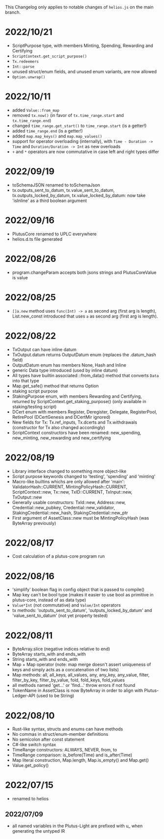 This Changelog only applies to notable changes of `helios.js` on the main branch.

# 2022/10/21
* ScriptPurpose type, with members Minting, Spending, Rewarding and Certifying
* `ScriptContext.get_script_purpose()`
* `Tx.redeemers`
* `Int::parse`
* unused struct/enum fields, and unused enum variants, are now allowed
* `Option.unwrap()`

# 2022/10/11
* added `Value::from_map`
* removed `tx.now()` (in favor of `tx.time_range.start` and `tx.time_range.end`)
* changed `time_range.get_start()` to `time_range.start` (is a getter!)
* added `time_range.end` (is a getter!)
* added `map.map_keys()` and `map.map_values()`
* support for operator overloading (internally), with `Time - Duration -> Time` and `Duration/Duration -> Int` as new overloads
* `+` and `*` operators are now commutative in case left and right types differ

# 2022/09/19
* toSchemaJSON renamed to toSchemaJson
* tx.outputs_sent_to_datum, tx.value_sent_to_datum, tx.outputs_locked_by_datum, tx.value_locked_by_datum: now take 'isInline' as a third boolean argument

# 2022/09/16
* PlutusCore renamed to UPLC everywhere
* helios.d.ts file generated

# 2022/08/26
* program.changeParam accepts both jsons strings and PlutusCoreValue is value

# 2022/08/25
* `[]a.new` method uses `func(Int) -> a` as second arg (first arg is length), List.new_const introduced that uses `a` as second arg (first arg is length).

# 2022/08/22
* TxOutput can have inline datum
* TxOutput.datum returns OutputDatum enum (replaces the .datum_hash field)
* OutputDatum enum has members None, Hash and Inline
* generic Data type introduced (used by inline datum)
* All types have builtin associated ::from_data() method that converts `Data` into that type
* Map.get_safe() method that returns Option
* staking script purpose
* StakingPurpose enum, with members Rewarding and Certifying, returned by ScriptContext.get_staking_purpose() (only available in staking/testing script)
* DCert enum with members Register, Deregister, Delegate, RegisterPool, RetirePool (DCertGenesis and DCertMir ignored)
* New fields for Tx: Tx.ref_inputs, Tx.dcerts and Tx.withdrawals (constructor for Tx also changed accordingly)
* ScriptContext constructors have been renamed: new_spending, new_minting, new_rewarding and new_certifying

# 2022/08/19
* Library interface changed to something more object-like
* Script purpose keywords changed to 'testing', 'spending' and 'minting'
* Macro-like builtins whichs are only allowed after 'main': ValidatorHash::CURRENT, MintingPolicyHash::CURRENT, ScriptContext::new, Tx::new, TxID::CURRENT, TxInput::new, TxOutput::new
* Generally usable constructors: TxId::new, Address::new, Credential::new_pubkey, Credential::new_validator, StakingCredential::new_hash, StakingCredential::new_ptr
* First argument of AssetClass::new must be MintingPolicyHash (was ByteArray previously)

# 2022/08/17
* Cost calculation of a plutus-core program run

# 2022/08/16
* 'simplify' boolean flag in config object that is passed to compile()
* Map key can't be bool type (makes it easier to use bool as primitive in plutus-core, instead of as data type)
* `Value*Int` (not commutative) and `Value/Int` operators
* tx methods: 'outputs_sent_to_datum', 'outputs_locked_by_datum' and 'value_sent_to_datum' (not yet property tested)

# 2022/08/11
* ByteArray.slice (negative indices relative to end)
* ByteArray starts_with and ends_with
* String starts_with and ends_with
* Map + Map operator (note: map merge doesn't assert uniqueness of keys and simply acts as a concatenation of two lists)
* Map methods: all, all_keys, all_values, any, any_key, any_value, filter, filter_by_key, filter_by_value, fold, fold_keys, fold_values
* all methods named 'get...' or 'find...' throw errors if not found
* TokenName in AssetClass is now ByteArray in order to align with Plutus-Ledger-API (used to be String)

# 2022/08/10
* Rust-like syntax, structs and enums can have methods
* No commas in struct/enum-member definitions
* No semicolon after const statement
* C#-like switch syntax
* TimeRange constructors: ALWAYS, NEVER, from, to
* TimeRange comparison: is_before(Time) and is_after(Time)
* Map literal construction, Map.length, Map.is_empty() and Map.get()
* Value.get_policy()

# 2022/07/15
* renamed to helios

## 2022/07/09
* all named variables in the Plutus-Light are prefixed with u_ when generating the untyped IR

